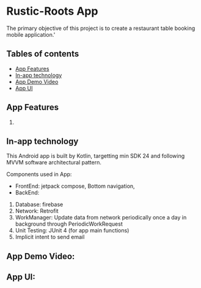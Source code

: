 # Rustic-Roots App
The primary objective of this project is to create a restaurant table booking  mobile application.'

## Tables of contents
* [App Features](#app-features)
* [In-app technology](#in-app-technology)
* [App Demo Video](#app-demo-video)
* [App UI](#app-ui)

## App Features
1.

## In-app technology
This Android app is built by Kotlin, targetting min SDK 24 and following MVVM software architectural pattern. 

Components used in App: 
* FrontEnd: jetpack compose, Bottom navigation, 
* BackEnd:
1. Database: firebase
1. Network: Retrofit
1. WorkManager: Update data from network periodically once a day in background through PeriodicWorkRequest
1. Unit Testing: JUnit 4 (for app main functions)
1. Implicit intent to send email


## App Demo Video: 

## App UI:
